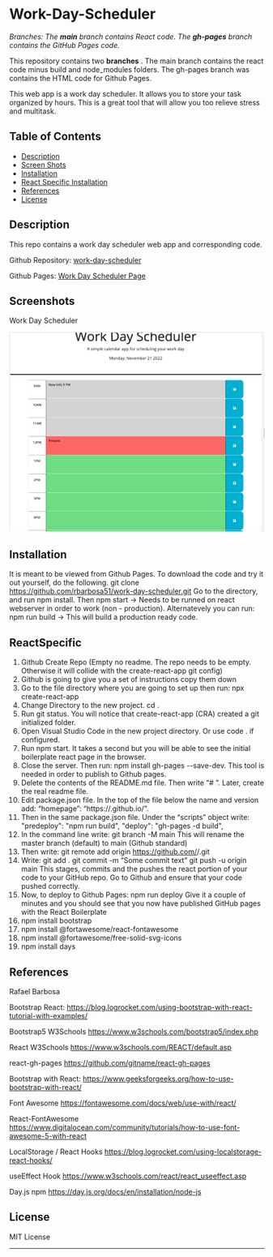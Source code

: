 # Work-Day-Scheduler
_Branches: The **main** branch contains React code. The **gh-pages** branch contains the GitHub Pages code._

This repository contains two **branches** . The main branch contains the react code minus build and node_modules folders. The gh-pages branch was contains the HTML code for Github Pages. 

This web app is a work day scheduler. It allows you to store your task organized by hours. This is a great tool that will allow you too relieve stress and multitask.


## Table of Contents

- [Description](#description)
- [Screen Shots](#screenshots)
- [Installation](#installation)
- [React Specific Installation](#reactspecific)
- [References](#references)
- [License](#license)

## Description
This repo contains a work day scheduler web app and corresponding code.

Github Repository: [work-day-scheduler](https://github.com/rbarbosa51/work-day-scheduler/tree/main)

Github Pages: [Work Day Scheduler Page](https://rbarbosa51.github.io/work-day-scheduler/)

## Screenshots
Work Day Scheduler

![WebApp](Screenshot.png)


## Installation

It is meant to be viewed from Github Pages.
To download the code and try it out yourself, do the following.
git clone https://github.com/rbarbosa51/work-day-scheduler.git
Go to the directory, and run npm install. 
Then npm start -> Needs to be runned on react webserver in order to work (non - production).
Alternatevely you can run: npm run build  -> This will build a production ready code.

## ReactSpecific
1) Github Create Repo   (Empty no readme. The repo needs to be empty. Otherwise it will collide with the create-react-app git config)
2) Github is going to give you a set of instructions copy them down
3) Go to the file directory where you are going to set up then run: 
npx create-react-app <project-name>
4) Change Directory to the new project. cd <project-name>. 
5) Run git status. You will notice that create-react-app (CRA) created a git initialized folder.
6) Open Visual Studio Code in the new project directory. Or use code . if configured.
7) Run npm start. It takes a second but you will be able to see the initial boilerplate react page in the browser.
8) Close the server. Then run: npm install gh-pages --save-dev. This tool is needed in order to publish to Github pages.
9) Delete the contents of the README.md file. Then write “# <project-name>”. Later, create the real readme file.
10) Edit package.json file. In the top of the file below the name and version add:
“homepage”: “https://<YourGithubUserName>.github.io/<RepoName>”. 
11) Then in the same package.json file. Under the “scripts” object write:
"predeploy": "npm run build",
"deploy": "gh-pages -d build",
11) In the command line write: 
git branch -M main	This will rename the master branch (default) to main (Github standard)
12) Then write:
git remote add origin https://github.com/<YourGithubUserName>/<RepoName>.git  <Your Git Repo>
13) Write:
git add .
git commit -m “Some commit text”
git push -u origin main
This stages, commits and the pushes the react portion of your code to your GitHub repo. Go to Github and ensure that your code pushed correctly.
14) Now, to deploy to Github Pages:
npm run deploy
Give it a couple of minutes and you should see that you now have published GitHub pages with the React Boilerplate 
15) npm install bootstrap
16) npm install @fortawesome/react-fontawesome
17) npm install @fortawesome/free-solid-svg-icons
18) npm install days


## References

Rafael Barbosa

Bootstrap React:	 https://blog.logrocket.com/using-bootstrap-with-react-tutorial-with-examples/

Bootstrap5 W3Schools	https://www.w3schools.com/bootstrap5/index.php

React W3Schools		https://www.w3schools.com/REACT/default.asp

react-gh-pages 		https://github.com/gitname/react-gh-pages

Bootstrap with React: 	https://www.geeksforgeeks.org/how-to-use-bootstrap-with-react/

Font Awesome	https://fontawesome.com/docs/web/use-with/react/

React-FontAwesome	https://www.digitalocean.com/community/tutorials/how-to-use-font-awesome-5-with-react

LocalStorage / React Hooks	https://blog.logrocket.com/using-localstorage-react-hooks/

useEffect Hook		https://www.w3schools.com/react/react_useeffect.asp

Day.js npm 			https://day.js.org/docs/en/installation/node-js


## License

MIT License

---- 


